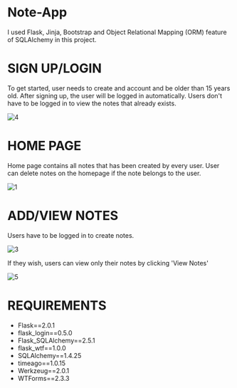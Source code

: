 # Note-App
I used Flask, Jinja, Bootstrap and Object Relational Mapping (ORM) feature of SQLAlchemy in this project. 

# SIGN UP/LOGIN
To get started, user needs to create and account and be older than 15 years old. After signing up, the user will be logged in automatically.
Users don't have to be logged in to view the notes that already exists.

![4](https://user-images.githubusercontent.com/69986916/150701061-50c8a4a7-8614-4aae-a89a-885cf869dcca.JPG)

# HOME PAGE
Home page contains all notes that has been created by every user. User can delete notes on the homepage if the note belongs to the user.

![1](https://user-images.githubusercontent.com/69986916/150701288-35e3be7a-0cc9-4a0e-a63e-20e07c8ce994.JPG)

# ADD/VIEW NOTES
Users have to be logged in to create notes.

![3](https://user-images.githubusercontent.com/69986916/150701333-e2dc2c6e-bed4-49c1-9e34-9fd1bac2ce40.JPG)

If they wish, users can view only their notes by clicking 'View Notes'

![5](https://user-images.githubusercontent.com/69986916/150701391-85d9a9e7-bf72-4fc8-9f3c-70d23c0db6a5.JPG)

# REQUIREMENTS
- Flask==2.0.1
- flask_login==0.5.0
- Flask_SQLAlchemy==2.5.1
- flask_wtf==1.0.0
- SQLAlchemy==1.4.25
- timeago==1.0.15
- Werkzeug==2.0.1
- WTForms==2.3.3
